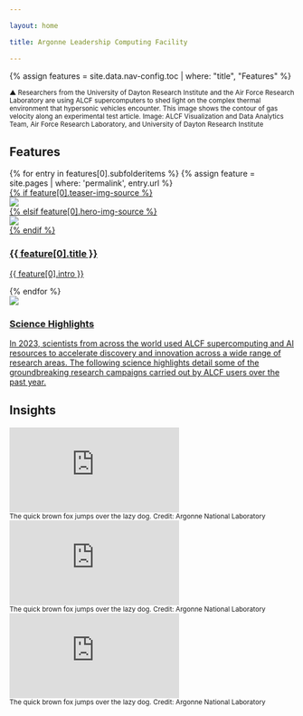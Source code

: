 ```yaml
---

layout: home

title: Argonne Leadership Computing Facility

---
```

{% assign features = site.data.nav-config.toc | where: "title", "Features" %}



<div class='home--content-wrapper'>

<div class="home--hero-caption">
	<small>
		&#9650; Researchers from the University of Dayton Research Institute and the Air Force Research Laboratory are using ALCF supercomputers to shed light on the complex thermal environment that hypersonic vehicles encounter. This image shows the contour of gas velocity along an experimental test article.
		<span class="credit">Image: ALCF Visualization and Data Analytics Team, Air Force Research Laboratory, and University of Dayton Research Institute</span>
	</small>
</div>


 

<div class="home--features-wrapper">
	<div class="content-wrapper">
		<h2>Features</h2>
			{% for entry in features[0].subfolderitems %}
			{% assign feature = site.pages | where: 'permalink', entry.url %}			  
			  <div class="teaser">
			    <a href="{{ site.url }}/{{ entry.url }}">
			    	<div class="image-wrapper">
			    		{% if feature[0].teaser-img-source %}
			    		<div><img src="{{ site.url }}/assets/images/{{ feature[0].teaser-img-source }}"></div>
			    		{% elsif feature[0].hero-img-source %}
			    		<div><img src="{{ site.url }}/assets/images/{{ feature[0].hero-img-source }}"></div>
			    		{% endif %}
			    		<div class="hover-scrim"></div>
			    	</div>
			    	<div class="content-wrapper">
			    		<h3>{{ feature[0].title }}</h3>
			    		<p>{{ feature[0].intro }}</p>
			    	</div>
			    </a>
			  </div>		 
			{% endfor %}	
			<div class="teaser">
			    <a href="{{ site.url }}/science/highlights">
			    	<div class="image-wrapper">
			    		<div><img src="{{ site.url }}/assets/images/Uzdensky.png"></div>
			    		<div class="hover-scrim"></div>
			    	</div>
			    	<div class="content-wrapper">
			    		<h3>Science Highlights</h3>
			    		<p>In 2023, scientists from across the world used ALCF supercomputing and AI resources to accelerate discovery and innovation across a wide range of research areas. The following science highlights detail some of the groundbreaking research campaigns carried out by ALCF users over the past year.</p>
			    	</div>
			    </a>
			  </div>	
	</div>
</div>



<div class="home--video-wrapper">
	<!-- <div class="content-wrapper"> -->
		<h2>Insights</h2>
		<div class='embed-1'>
			<div class="embed-wrapper">
				<iframe src="https://www.youtube.com/embed/ryGbG0va0NI?si=s-30w8lgeWcWywIj" title="YouTube video player" frameborder="0" allow="accelerometer; autoplay; clipboard-write; encrypted-media; gyroscope; picture-in-picture; web-share" allowfullscreen></iframe>
			</div>
			<small class='caption'>
				The quick brown fox jumps over the lazy dog. <span class="credit">Credit: Argonne National Laboratory</span>
			</small>
		</div>
		<div class='embed-2'>
			<div class="embed-wrapper">
				<iframe src="https://www.youtube.com/embed/p73JPSPTzVo?si=Zu_4Jz_E0jADcypf" title="YouTube video player" frameborder="0" allow="accelerometer; autoplay; clipboard-write; encrypted-media; gyroscope; picture-in-picture; web-share" allowfullscreen></iframe>
			</div>
			<small class='caption'>
				The quick brown fox jumps over the lazy dog. <span class="credit">Credit: Argonne National Laboratory</span>
			</small>
		</div>
		<div class='embed-3'>
			<div class="embed-wrapper">
				<iframe src="https://www.youtube.com/embed/YpB6kQ_i9pA?si=DG9_nDvX8sXvzzMn" title="YouTube video player" frameborder="0" allow="accelerometer; autoplay; clipboard-write; encrypted-media; gyroscope; picture-in-picture; web-share" allowfullscreen></iframe>
			</div>
			<small class='caption'>
				The quick brown fox jumps over the lazy dog. <span class="credit">Credit: Argonne National Laboratory</span>
			</small>
		</div>
	<!-- </div> -->
</div>

</div><!-- End home--content-wrapper -->




